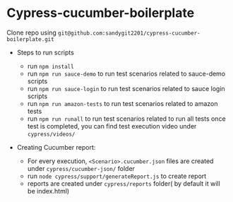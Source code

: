 # Cypress-cucumber-boilerplate #

Clone repo using `git@github.com:sandygit2201/cypress-cucumber-boilerplate.git`

* Steps to run scripts  
  * run `npm install` 
  * run `npm run sauce-demo` to run test scenarios related to sauce-demo scripts
  * run `npm run sauce-login` to run test scenarios related to sauce login scripts
  * run `npm run amazon-tests` to run test scenarios related to amazon tests
  * run `npm run runall` to run test scenarios related to run all tests
once test is completed, you can find test execution video under `cypress/videos/`

* Creating Cucumber report:
  * For every execution, `<Scenario>.cucumber.json` files are created under `cypress/cucumber-json/` folder
  * run ` node cypress/support/generateReport.js ` to create report 
  * reports are created under `cypress/reports` folder( by default it will be index.html)  
 


